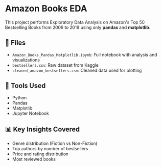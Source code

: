 # Amazon Books EDA 

This project performs Exploratory Data Analysis on Amazon's Top 50 Bestselling Books from 2009 to 2019 using only **pandas** and **matplotlib**.

## 📁 Files
- `Amazon_Books_Pandas_Matplotlib.ipynb`: Full notebook with analysis and visualizations
- `bestsellers.csv`: Raw dataset from Kaggle
- `cleaned_amazon_bestsellers.csv`: Cleaned data used for plotting

## 🔧 Tools Used
- Python
- Pandas
- Matplotlib
- Jupyter Notebook

## 📊 Key Insights Covered
- Genre distribution (Fiction vs Non-Fiction)
- Top authors by number of bestsellers
- Price and rating distribution
- Most reviewed books



